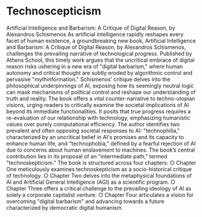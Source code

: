 # Technoscepticism
Artificial Intelligence and Barbarism: A Critique of Digital Reason, by Alexandros Schismenos
As artificial intelligence rapidly reshapes every facet of human existence, a groundbreaking new book, Artificial Intelligence and Barbarism: A Critique of Digital Reason, by Alexandros Schismenos, challenges the prevailing narrative of technological progress. Published by Athens School, this timely work argues that the uncritical embrace of digital reason risks ushering in a new era of "digital barbarism," where human autonomy and critical thought are subtly eroded by algorithmic control and pervasive "mythinformation."
Schismenos’ critique delves into the philosophical underpinnings of AI, exposing how its seemingly neutral logic can mask mechanisms of political control and reshape our understanding of truth and reality. The book offers a vital counter-narrative to techno-utopian visions, urging readers to critically examine the societal implications of AI beyond its immediate functionalities. It posits that true progress requires a re-evaluation of our relationship with technology, emphasizing humanistic values over purely computational efficiency.
The author identifies two prevalent and often opposing societal responses to AI: "technophilia," characterized by an uncritical belief in AI's promises and its capacity to enhance human life, and "technophobia," defined by a fearful rejection of AI due to concerns about human enslavement to machines. The book’s central contribution lies in its proposal of an "intermediate path," termed "technoskepticism." The book is structured across four chapters:
○ Chapter One meticulously examines technoskepticism as a socio-historical critique of technology.
○ Chapter Two delves into the metaphysical foundations of AI and Artificial General Intelligence (AGI) as a scientific program.
○ Chapter Three offers a critical challenge to the prevailing ideology of AI as solely a corporate capitalist venture.
○ Chapter Four articulates a vision for overcoming "digital barbarism" and advancing towards a future characterized by democratic digital humanism.

